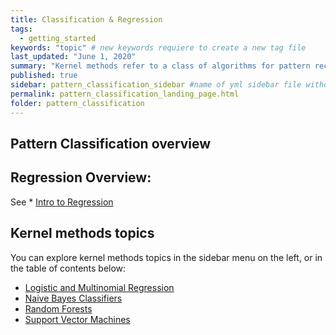 ```yaml
---
title: Classification & Regression
tags:
  - getting_started
keywords: "topic" # new keywords requiere to create a new tag file
last_updated: "June 1, 2020"
summary: "Kernel methods refer to a class of algorithms for pattern recognition where data points in the native representation space are mapped to higher dimensions using a 'kernel function' without actually computing the coordinates in the higher dimensions."
published: true
sidebar: pattern_classification_sidebar #name of yml sidebar file withouth extension
permalink: pattern_classification_landing_page.html
folder: pattern_classification
---
```


## Pattern Classification overview


## Regression Overview: 
See * [Intro to Regression](regression.html)



## Kernel methods topics

You can explore kernel methods topics in the sidebar menu on the left, or in the table of contents below:

* [Logistic and Multinomial Regression](logit_multi_reg.html)
* [Naive Bayes Classifiers](naive_bayes.html)
* [Random Forests](random_forest.html)
* [Support Vector Machines](support_vector_machines.html)
 
